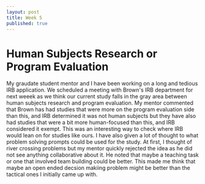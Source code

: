 ```yaml
---
layout: post
title: Week 5
published: true
---
```


# Human Subjects Research or Program Evaluation 

My graudate student mentor and I have been working on a long and tedious IRB application. We scheduled a meeting with Brown's IRB department for next weeek as we think our current study falls in the gray area between human subjects research and program evaluation. My mentor commented that Brown has had studies that were more on the program evaluation side than this, and IRB determined it was not human subjects but they have also had studies that were a bit more human-focused than this, and IRB considered it exempt. This was an interesting way to check where IRB would lean on for studies like ours. I have also given a lot of thought to what problem solving prompts could be used for the study. At first, I thought of river crossing problems but my mentor quickly rejected the idea as he did not see anything collaborative about it. He noted that maybe a teaching task or one that involved team building could be better. This made me think that maybe an open ended decsion makiing problem might be better than the tactical ones I initially came up with. 


